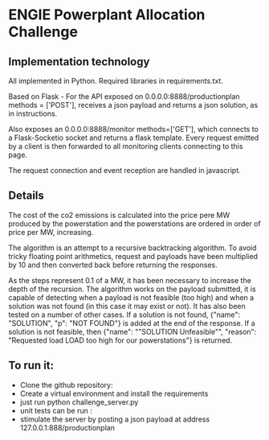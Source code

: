 # ENGIE Powerplant Allocation Challenge

## Implementation technology 

All implemented in Python. Required libraries in requirements.txt. 

Based on Flask - For the API exposed on 0.0.0.0:8888/productionplan methods = ['POST'], receives a json payload and 
returns a json solution, as in instructions. 

Also exposes an 0.0.0.0:8888/monitor methods=['GET'], which connects to a Flask-Socketio socket and returns a flask 
template. Every request emitted by a client is then forwarded to all monitoring clients connecting to this page. 

The request connection and event reception are handled in javascript.  

## Details 

The cost of the co2 emissions is calculated into the price pere MW produced by the powerstation and the powerstations 
are ordered in order of price per MW, increasing. 

The algorithm is an attempt to a recursive backtracking algorithm. To avoid tricky floating point arithmetics, request 
and payloads have been multiplied by 10 and then converted back before returning the responses. 

As the steps represent 0.1 of a MW, it has been necessary to increase the depth of the recursion. The algorithm works on 
the payload submitted, it is capable of detecting when a payload is not feasible (too high) and when a solution was not 
found (in this case it may exist or not). It has also been tested on a number of other cases. 
If a solution is not found, {"name": "SOLUTION", "p": "NOT FOUND"} is added at the end of the response. 
If a solution is not feasible, then {"name": ""SOLUTION Unfeasible"", "reason": "Requested load LOAD too high for our 
powerstations"} is returned. 


## To run it: 
- Clone the github repository: 
- Create a virtual environment and install the requirements 
- just run python challenge_server.py
- unit tests can be run :   
- stimulate the server by posting a json payload at address 127.0.0.1:888/productionplan 